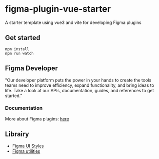 # figma-plugin-vue-starter

A starter template using vue3 and vite for developing Figma plugins

## Get started

```
npm install
npm run watch
```

## Figma Developer
"Our developer platform puts the power in your hands to create the tools teams need to improve efficiency, expand functionality, and bring ideas to life. Take a look at our APIs, documentation, guides, and references to get started."

### Documentation

More about Figma plugins: [here](https://www.figma.com/plugin-docs/)
## Librairy

- [Figma UI Styles](https://github.com/thomas-lowry/figma-plugin-ds)
- [Figma utilities](https://figx.cool)

